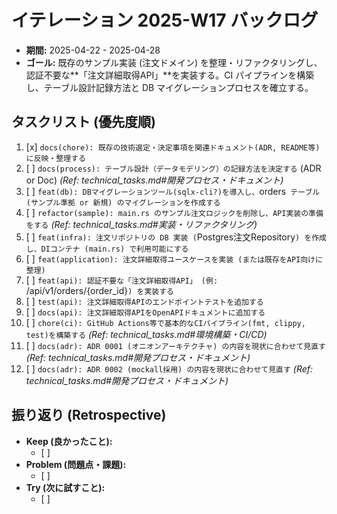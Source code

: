 # イテレーション 2025-W17 バックログ

*   **期間:** 2025-04-22 - 2025-04-28
*   **ゴール:** 既存のサンプル実装 (注文ドメイン) を整理・リファクタリングし、認証不要な**「注文詳細取得API」**を実装する。CI パイプラインを構築し、テーブル設計記録方法と DB マイグレーションプロセスを確立する。

## タスクリスト (優先度順)

1.  [x] `docs(chore): 既存の技術選定・決定事項を関連ドキュメント(ADR, README等)に反映・整理する`
2.  [ ] `docs(process): テーブル設計（データモデリング）の記録方法を決定する` (ADR or Doc) *(Ref: technical_tasks.md#開発プロセス・ドキュメント)*
3.  [ ] `feat(db): DBマイグレーションツール(sqlx-cli?)を導入し、`orders` テーブル (サンプル準拠 or 新規) のマイグレーションを作成する`
4.  [ ] `refactor(sample): main.rs のサンプル注文ロジックを削除し、API実装の準備をする` *(Ref: technical_tasks.md#実装・リファクタリング)*
5.  [ ] `feat(infra): 注文リポジトリの DB 実装 (`Postgres注文Repository`) を作成し、DIコンテナ (main.rs) で利用可能にする`
6.  [ ] `feat(application): 注文詳細取得ユースケースを実装 (または既存をAPI向けに整理)`
7.  [ ] `feat(api): 認証不要な「注文詳細取得API」 (例: `/api/v1/orders/{order_id}`) を実装する`
8.  [ ] `test(api): 注文詳細取得APIのエンドポイントテストを追加する`
9.  [ ] `docs(api): 注文詳細取得APIをOpenAPIドキュメントに追加する`
10. [ ] `chore(ci): GitHub Actions等で基本的なCIパイプライン(fmt, clippy, test)を構築する` *(Ref: technical_tasks.md#環境構築・CI/CD)*
11. [ ] `docs(adr): ADR 0001 (オニオンアーキテクチャ) の内容を現状に合わせて見直す` *(Ref: technical_tasks.md#開発プロセス・ドキュメント)*
12. [ ] `docs(adr): ADR 0002 (mockall採用) の内容を現状に合わせて見直す` *(Ref: technical_tasks.md#開発プロセス・ドキュメント)*

## 振り返り (Retrospective)

*   **Keep (良かったこと):**
    *   [ ]
*   **Problem (問題点・課題):**
    *   [ ]
*   **Try (次に試すこと):**
    *   [ ] 